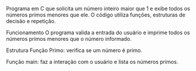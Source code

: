 Programa em C que solicita um número inteiro maior que 1 e exibe todos os números primos menores que ele. O código utiliza funções, estruturas de decisão e repetição.

Funcionamento
O programa valida a entrada do usuário e imprime todos os números primos menores que o número informado.

Estrutura
Função Primo: verifica se um número é primo.

Função main: faz a interação com o usuário e lista os números primos.
